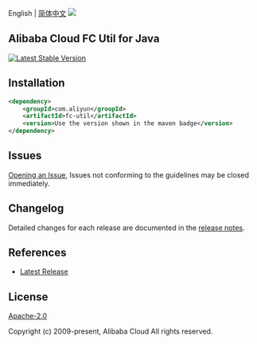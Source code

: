English | [简体中文](README-CN.md)
![](https://aliyunsdk-pages.alicdn.com/icons/AlibabaCloud.svg)

## Alibaba Cloud FC Util for Java
[![Latest Stable Version](https://img.shields.io/maven-central/v/com.aliyun/fc-util.svg?label=Maven%20Central)](https://search.maven.org/search?q=g:%22com.aliyun%22%20AND%20a:%22fc-util%22)
## Installation

```xml
<dependency>
    <groupId>com.aliyun</groupId>
    <artifactId>fc-util</artifactId>
    <version>Use the version shown in the maven badge</version>
</dependency>
```

## Issues
[Opening an Issue](https://github.com/aliyun/fc-util/issues/new), Issues not conforming to the guidelines may be closed immediately.

## Changelog
Detailed changes for each release are documented in the [release notes](./ChangeLog.txt).

## References
* [Latest Release](https://github.com/aliyun/fc-util)

## License
[Apache-2.0](http://www.apache.org/licenses/LICENSE-2.0)

Copyright (c) 2009-present, Alibaba Cloud All rights reserved.